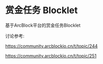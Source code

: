 # 赏金任务 Blocklet
基于ArcBlock平台的赏金任务Blocklet


讨论参考: 

https://community.arcblockio.cn/t/topic/244 

https://community.arcblockio.cn/t/topic/251
